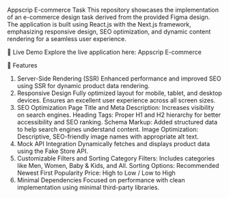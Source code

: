 Appscrip E-commerce Task
This repository showcases the implementation of an e-commerce design task derived from the provided Figma design. The application is built using React.js with the Next.js framework, emphasizing responsive design, SEO optimization, and dynamic content rendering for a seamless user experience.

🚀 Live Demo
Explore the live application here: Appscrip E-commerce

📌 Features
1. Server-Side Rendering (SSR)
Enhanced performance and improved SEO using SSR for dynamic product data rendering.
2. Responsive Design
Fully optimized layout for mobile, tablet, and desktop devices.
Ensures an excellent user experience across all screen sizes.
3. SEO Optimization
Page Title and Meta Description: Increases visibility on search engines.
Heading Tags: Proper H1 and H2 hierarchy for better accessibility and SEO ranking.
Schema Markup: Added structured data to help search engines understand content.
Image Optimization: Descriptive, SEO-friendly image names with appropriate alt text.
4. Mock API Integration
Dynamically fetches and displays product data using the Fake Store API.
5. Customizable Filters and Sorting
Category Filters: Includes categories like Men, Women, Baby & Kids, and All.
Sorting Options:
Recommended
Newest First
Popularity
Price: High to Low / Low to High
6. Minimal Dependencies
Focused on performance with clean implementation using minimal third-party libraries.
